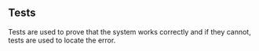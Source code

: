 ## Tests

Tests are used to prove that the system works correctly and if they cannot, tests are used to locate the
error.